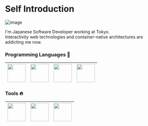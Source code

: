 # Self Introduction
![image](https://user-images.githubusercontent.com/14067398/89019460-49fb2500-d358-11ea-8791-d2821051508c.png)
  
I'm Japanese Software Developer working at Tokyo.   
Interactivity web technologies and container-native architectures are addicting me now.

### Programming Languages 🚀
|<img src="https://user-images.githubusercontent.com/14067398/88478127-b654dd80-cf80-11ea-8ad4-930b544bc996.png" width=60> | <img src="https://user-images.githubusercontent.com/14067398/88483324-0728fe00-cfa2-11ea-91f4-0e4ffaa365d2.png" width=60> | <img src="https://user-images.githubusercontent.com/14067398/88478130-bb199180-cf80-11ea-9853-76f63ab62fc2.png" width=60> | <img src="https://user-images.githubusercontent.com/14067398/88478129-b94fce00-cf80-11ea-8bf0-c9f3860acb89.png" width=60> |
|:---:|:---:|:---:|:---:|

### Tools 🔥
|<img src="https://user-images.githubusercontent.com/14067398/88478155-ea300300-cf80-11ea-8557-f80b9775d9c9.png" width=60> | <img src="https://user-images.githubusercontent.com/14067398/88478167-f3b96b00-cf80-11ea-8bcc-0550b403b7ef.png" width=60> | <img src="https://user-images.githubusercontent.com/14067398/88478173-fd42d300-cf80-11ea-8703-31975adabb5d.png" width=60> |
|:---:|:---:|:---:|
